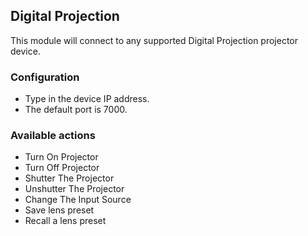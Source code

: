 ## Digital Projection

This module will connect to any supported Digital Projection projector device.

### Configuration
* Type in the device IP address.
* The default port is 7000.

### Available actions
* Turn On Projector
* Turn Off Projector
* Shutter The Projector
* Unshutter The Projector
* Change The Input Source
* Save lens preset
* Recall a lens preset